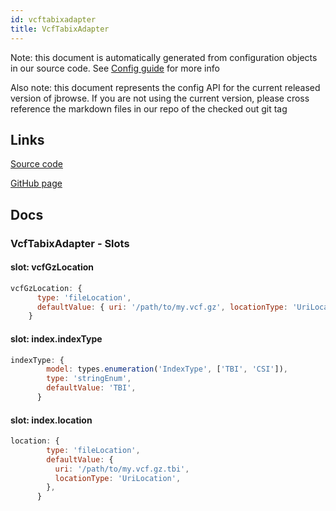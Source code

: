 ```yaml
---
id: vcftabixadapter
title: VcfTabixAdapter
---
```


Note: this document is automatically generated from configuration objects in our
source code. See [Config guide](/docs/config_guide) for more info

Also note: this document represents the config API for the current released
version of jbrowse. If you are not using the current version, please cross
reference the markdown files in our repo of the checked out git tag

## Links

[Source code](https://github.com/GMOD/jbrowse-components/blob/main/plugins/variants/src/VcfTabixAdapter/configSchema.ts)

[GitHub page](https://github.com/GMOD/jbrowse-components/tree/main/website/docs/config/VcfTabixAdapter.md)

## Docs

### VcfTabixAdapter - Slots

#### slot: vcfGzLocation

```js
vcfGzLocation: {
      type: 'fileLocation',
      defaultValue: { uri: '/path/to/my.vcf.gz', locationType: 'UriLocation' },
    }
```

#### slot: index.indexType

```js
indexType: {
        model: types.enumeration('IndexType', ['TBI', 'CSI']),
        type: 'stringEnum',
        defaultValue: 'TBI',
      }
```

#### slot: index.location

```js
location: {
        type: 'fileLocation',
        defaultValue: {
          uri: '/path/to/my.vcf.gz.tbi',
          locationType: 'UriLocation',
        },
      }
```
